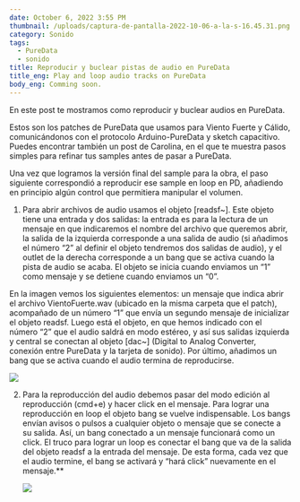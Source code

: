 ```yaml
---
date: October 6, 2022 3:55 PM
thumbnail: /uploads/captura-de-pantalla-2022-10-06-a-la-s-16.45.31.png
category: Sonido
tags:
  - PureData
  - sonido
title: Reproducir y buclear pistas de audio en PureData
title_eng: Play and loop audio tracks on PureData
body_eng: Comming soon.
---
```

<div>

En este post te mostramos como reproducir y buclear audios en PureData.

Estos son los patches de PureData que usamos para Viento Fuerte y Cálido, comunicándonos con el protocolo Arduino-PureData y sketch capacitivo. Puedes encontrar también un post de Carolina, en el que te muestra pasos simples para refinar tus samples antes de pasar a PureData.

Una vez que logramos la versión final del sample para la obra, el paso siguiente correspondió a reproducir ese sample en loop en PD, añadiendo en principio algún control que permitiera manipular el volumen. 

1. Para abrir archivos de audio usamos el objeto \[readsf~]. Este objeto tiene una entrada y dos salidas: la entrada es para la lectura de un mensaje en que indicaremos el nombre del archivo que queremos abrir, la salida de la izquierda corresponde a una salida de audio (si añadimos el número “2” al definir el objeto tendremos dos salidas de audio), y el outlet de la derecha corresponde a un bang que se activa cuando la pista de audio se acaba. El objeto se inicia cuando enviamos un “1” como mensaje y se detiene cuando enviamos un “0”.

En la imagen vemos los siguientes elementos: un mensaje que indica abrir el archivo VientoFuerte.wav (ubicado en la misma carpeta que el patch), acompañado de un número “1” que envía un segundo mensaje de inicializar el objeto readsf. Luego está el objeto, en que hemos indicado con el número “2” que el audio saldrá en modo estéreo, y así sus salidas izquierda y central se conectan al objeto \[dac~] (Digital to Analog Converter, conexión entre PureData y la tarjeta de sonido). Por último, añadimos un bang que se activa cuando el audio termina de reproducirse.

![](/uploads/01.png)

2. Para la reproducción del audio debemos pasar del modo edición al reproducción (cmd+e) y hacer click en el mensaje. Para lograr una reproducción en loop el objeto bang se vuelve indispensable. Los bangs envían avisos o pulsos a cualquier objeto o mensaje que se conecte a su salida. Así, un bang conectado a un mensaje funcionará como un click. El truco para lograr un loop es conectar el bang que va de la salida del objeto readsf a la entrada del mensaje. De esta forma, cada vez que el audio termine, el bang se activará y “hará click” nuevamente en el mensaje.\*\*

   ![](/uploads/02.png)